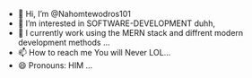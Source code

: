 - 👋 Hi, I’m @Nahomtewodros101
- 👀 I’m interested in SOFTWARE-DEVELOPMENT duhh,
- 🌱 I currently work using the MERN stack and diffrent modern development methods ...
- 📫 How to reach me  You will Never LOL...
- 😄 Pronouns: HIM ...



